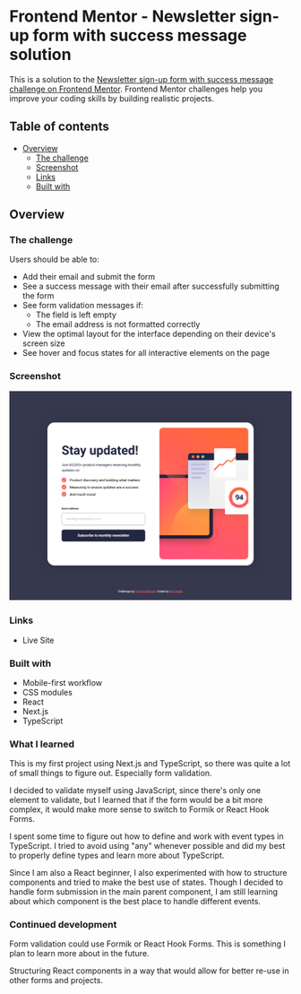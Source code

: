 # Frontend Mentor - Newsletter sign-up form with success message solution

This is a solution to the [Newsletter sign-up form with success message challenge on Frontend Mentor](https://www.frontendmentor.io/challenges/newsletter-signup-form-with-success-message-3FC1AZbNrv). Frontend Mentor challenges help you improve your coding skills by building realistic projects.

## Table of contents

- [Overview](#overview)
  - [The challenge](#the-challenge)
  - [Screenshot](#screenshot)
  - [Links](#links)
  - [Built with](#built-with)

## Overview

### The challenge

Users should be able to:

- Add their email and submit the form
- See a success message with their email after successfully submitting the form
- See form validation messages if:
  - The field is left empty
  - The email address is not formatted correctly
- View the optimal layout for the interface depending on their device's screen size
- See hover and focus states for all interactive elements on the page

### Screenshot

![](./screenshot.png)

### Links

- Live Site

### Built with

- Mobile-first workflow
- CSS modules
- React
- Next.js
- TypeScript

### What I learned

This is my first project using Next.js and TypeScript, so there was quite a lot of small things to figure out. Especially form validation.

I decided to validate myself using JavaScript, since there's only one element to validate, but I learned that if the form would be a bit more complex, it would make more sense to switch to Formik or React Hook Forms.

I spent some time to figure out how to define and work with event types in TypeScript. I tried to avoid using "any" whenever possible and did my best to properly define types and learn more about TypeScript.

Since I am also a React beginner, I also experimented with how to structure components and tried to make the best use of states. Though I decided to handle form submission in the main parent component, I am still learning about which component is the best place to handle different events.

### Continued development

Form validation could use Formik or React Hook Forms. This is something I plan to learn more about in the future.

Structuring React components in a way that would allow for better re-use in other forms and projects.
